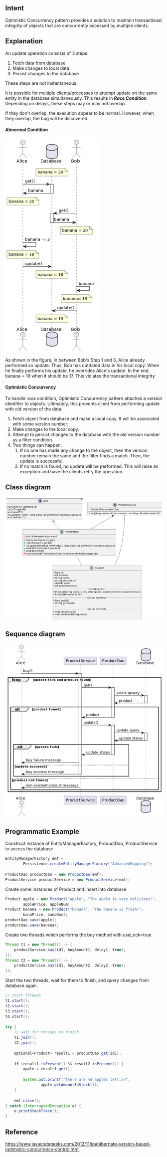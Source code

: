 

## Intent

Optimistic Concurrency pattern provides a solution to maintain transactional integrity of objects that are concurrently accessed by multiple clients.

## Explanation

An update operation consists of 3 steps:
1. Fetch data from database
2. Make changes to local data
3. Persist changes to the database

These steps are not instantaneous.

It is possible for multiple clients/processes to attempt update on the same entity in the database simultaneously. 
This results in ***Race Condition***. Depending on delays, these steps may or may not overlap. 

If they don't overlap, the execution appear to be normal.
However, when they overlap, the bug will be discovered.

#### Abnormal Condition

![race condition](./etc/race-condition.png)

As shown in the figure, in between Bob's Step 1 and 3, Alice already performed an update. Thus, Bob has outdated data in his local copy. 
When he finally performs his update, he overrides Alice's update. In the end, banana = 19 when it should be 17. 
This violates the transactional integrity

#### Optimistic Concurrency

To handle race condition, Optimistic Concurrency pattern attaches a version identifier to objects. 
Ultimately, this prevents client from performing update with old version of the data.

1. Fetch object from database and make a local copy. It will be associated with some version number.
2. Make changes to the local copy.
3. Attempt to persist changes to the database with the old version number as a filter condition. 
4. Two things can happen. 
   1. If no one has made any change to the object, then the version number remain the same and the filter finds a match. Then, the update is successful. 
   2. If no match is found, no update will be performed. This will raise an exception and have the clients retry the operation.

## Class diagram

![class diagram](./etc/class-diagram.png)

## Sequence diagram

![sequence diagram](./etc/sequence-diagram.png)

## Programmatic Example

Construct instance of EntityManagerFactory, ProductDao, ProductService to access the database
```java
EntityManagerFactory emf =
        Persistence.createEntityManagerFactory("AdvancedMapping");

ProductDao productDao = new ProductDao(emf);
ProductService productService = new ProductService(emf);
```
Create some instances of Product and insert into database
```java
Product apple = new Product("apple", "The apple is very delicious!",
        applePrice, appleNum);
Product banana = new Product("banana", "The banana is fresh!",
        banaPrice, banaNum);
productDao.save(apple);
productDao.save(banana);
```
Create two threads which performs the buy method with useLock=true
```java
Thread t1 = new Thread(() -> {
    productService.buy(id1, buyAmount1, delay1, true);
});
Thread t2 = new Thread(() -> {
    productService.buy(id1, buyAmount2, delay2, true);
});
```
Start the two threads, wait for them to finish, and query changes from database again.
```java
// start threads
t1.start();
t2.start();
t3.start();
t4.start();

try {
    // wait for threads to finish
    t1.join();
    t2.join();

    Optional<Product> result1 = productDao.get(id1);

    if (result1.isPresent() && result2.isPresent()) {
        apple = result1.get();

        System.out.printf("There are %d apples left.\n", 
                apple.getAmountInStock());
    }

    emf.close();
} catch (InterruptedException e) {
    e.printStackTrace();
}
```

## Reference
https://www.javacodegeeks.com/2012/11/jpahibernate-version-based-optimistic-concurrency-control.html